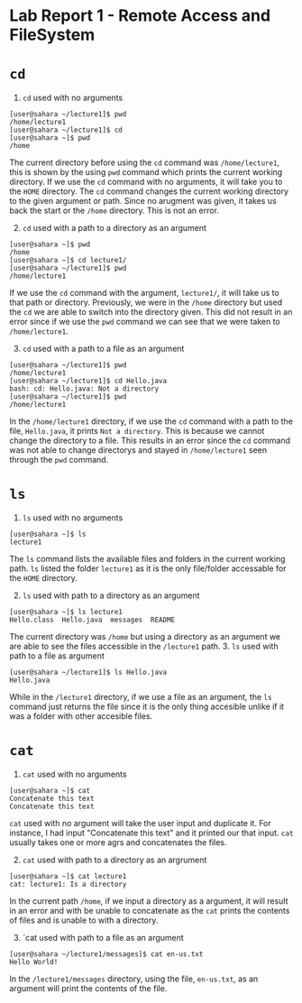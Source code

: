 # Lab Report 1 - Remote Access and FileSystem 

# `cd`
1. `cd` used with no arguments
```
[user@sahara ~/lecture1]$ pwd
/home/lecture1
[user@sahara ~/lecture1]$ cd
[user@sahara ~]$ pwd
/home
```
The current directory before using the `cd` command was `/home/lecture1`, this is shown by the using `pwd` command which prints the current working directory. If we use the `cd` command with no arguments, it will take you to the `HOME` directory. The `cd` command changes the current working directory to the given argument or path. Since no arugment was given, it takes us back the start or the `/home` directory. This is not an error.


2. `cd` used with a path to a directory as an argument
```
[user@sahara ~]$ pwd
/home
[user@sahara ~]$ cd lecture1/
[user@sahara ~/lecture1]$ pwd
/home/lecture1
```
If we use the `cd` command with the argument, `lecture1/`, it will take us to that path or directory. Previously, we were in the `/home` directory but used the `cd` we are able to switch into the directory given. This did not result in an error since if we use the `pwd` command we can see that we were taken to `/home/lecture1`.

3. `cd` used with a path to a file as an argument
```
[user@sahara ~/lecture1]$ pwd
/home/lecture1
[user@sahara ~/lecture1]$ cd Hello.java 
bash: cd: Hello.java: Not a directory
[user@sahara ~/lecture1]$ pwd
/home/lecture1
```
In the `/home/lecture1` directory, if we use the `cd` command with a path to the file, `Hello.java`, it prints `Not a directory`. This is because we cannot change the directory to a file. This results in an error since the `cd` command was not able to change directorys and stayed in `/home/lecture1` seen through the `pwd` command.

# `ls`
1. `ls` used with no arguments
```
[user@sahara ~]$ ls
lecture1
```
The `ls` command lists the available files and folders in the current working path. `ls` listed the folder `lecture1` as it is the only file/folder accessable for the `HOME` directory. 

2. `ls` used with path to a directory as an argument
```
[user@sahara ~]$ ls lecture1
Hello.class  Hello.java  messages  README
```
The current directory was `/home` but using a directory as an argument we are able to see the files accessible in the `/lecture1` path. 
3. `ls` used with path to a file as argument
```
[user@sahara ~/lecture1]$ ls Hello.java
Hello.java
```
While in the `/lecture1` directory, if we use a file as an argument, the `ls` command just returns the file since it is the only thing accesible unlike if it was a folder with other accesible files.

# `cat`
1. `cat` used with no arguments
```
[user@sahara ~]$ cat
Concatenate this text 
Concatenate this text
```
`cat` used with no argument will take the user input and duplicate it. For instance, I had input "Concatenate this text" and it printed our that input. `cat` usually takes one or more agrs and concatenates the files.

2. `cat` used with path to a directory as an argrument
```
[user@sahara ~]$ cat lecture1
cat: lecture1: Is a directory
```
In the current path `/home`, if we input a directory as a argument, it will result in an error and with be unable to concatenate as the `cat` prints the contents of files and is unable to with a directory. 

3. `cat used with path to a file as an argument
```
[user@sahara ~/lecture1/messages]$ cat en-us.txt 
Hello World!
```
In the `/lecture1/messages` directory, using the file, `en-us.txt`, as an argument will print the contents of the file.



